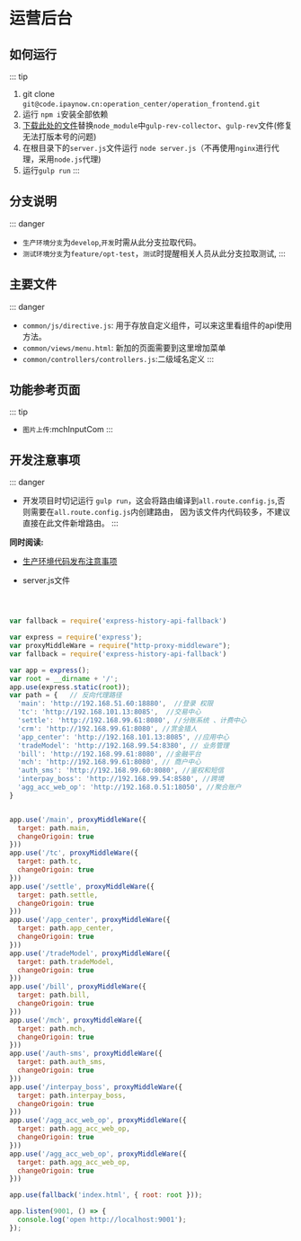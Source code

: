 # 运营后台

## 如何运行
::: tip 
1. git clone `git@code.ipaynow.cn:operation_center/operation_frontend.git`
2. 运行 `npm i`安装全部依赖
3.  [下载此处的文件](https://github.com/Leeesin/ipaynow-change-modules/archive/master.zip)替换`node_module`中`gulp-rev-collector`、`gulp-rev`文件(修复无法打版本号的问题)
4. 在根目录下的`server.js`文件运行 `node server.js`（不再使用`nginx`进行代理，采用`node.js`代理)
5. 运行`gulp run`
:::


## 分支说明
::: danger 
- `生产环境分支`为`develop`,`开发`时需从此分支拉取代码。
- `测试环境分支`为`feature/opt-test`，`测试`时提醒相关人员从此分支拉取测试,
:::




## 主要文件
::: danger 
- `common/js/directive.js`: 用于存放自定义组件，可以来这里看组件的api使用方法。
- `common/views/menu.html`: 新加的页面需要到这里增加菜单
- `common/controllers/controllers.js`:二级域名定义
:::

## 功能参考页面
::: tip 
- `图片上传`:mchInputCom
:::




## 开发注意事项
::: danger 
- 开发项目时切记运行 `gulp run`，这会将路由编译到`all.route.config.js`,否则需要在`all.route.config.js`内创建路由，
因为该文件内代码较多，不建议直接在此文件新增路由。
:::

**同时阅读:** 

- [生产环境代码发布注意事项](/生产环境代码发布注意事项/必看.md)

- server.js文件
```js



var fallback = require('express-history-api-fallback')

var express = require('express');
var proxyMiddleWare = require("http-proxy-middleware");
var fallback = require('express-history-api-fallback')

var app = express();
var root = __dirname + '/';
app.use(express.static(root));
var path = {   // 反向代理路径
  'main': 'http://192.168.51.60:18880',  //登录 权限
  'tc': 'http://192.168.101.13:8085',  //交易中心
  'settle': 'http://192.168.99.61:8080', //分账系统 、计费中心
  'crm': 'http://192.168.99.61:8080', //赏金猎人
  'app_center': 'http://192.168.101.13:8085', //应用中心
  'tradeModel': 'http://192.168.99.54:8380', // 业务管理
  'bill': 'http://192.168.99.61:8080', //金融平台
  'mch': 'http://192.168.99.61:8080', // 商户中心
  'auth_sms': 'http://192.168.99.60:8080', //鉴权和短信
  'interpay_boss': 'http://192.168.99.54:8580', //跨境
  'agg_acc_web_op': 'http://192.168.0.51:18050', //聚合账户
}


app.use('/main', proxyMiddleWare({
  target: path.main,
  changeOrigoin: true
}))
app.use('/tc', proxyMiddleWare({
  target: path.tc,
  changeOrigoin: true
}))
app.use('/settle', proxyMiddleWare({
  target: path.settle,
  changeOrigoin: true
}))
app.use('/app_center', proxyMiddleWare({
  target: path.app_center,
  changeOrigoin: true
}))
app.use('/tradeModel', proxyMiddleWare({
  target: path.tradeModel,
  changeOrigoin: true
}))
app.use('/bill', proxyMiddleWare({
  target: path.bill,
  changeOrigoin: true
}))
app.use('/mch', proxyMiddleWare({
  target: path.mch,
  changeOrigoin: true
}))
app.use('/auth-sms', proxyMiddleWare({
  target: path.auth_sms,
  changeOrigoin: true
}))
app.use('/interpay_boss', proxyMiddleWare({
  target: path.interpay_boss,
  changeOrigoin: true
}))
app.use('/agg_acc_web_op', proxyMiddleWare({
  target: path.agg_acc_web_op,
  changeOrigoin: true
}))
app.use('/agg_acc_web_op', proxyMiddleWare({
  target: path.agg_acc_web_op,
  changeOrigoin: true
}))

app.use(fallback('index.html', { root: root }));

app.listen(9001, () => {
  console.log('open http://localhost:9001');
});

```

